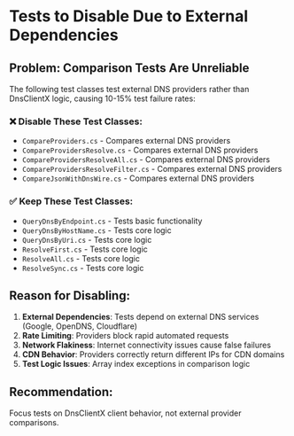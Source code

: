 # Tests to Disable Due to External Dependencies

## Problem: Comparison Tests Are Unreliable

The following test classes test external DNS providers rather than DnsClientX logic, causing 10-15% test failure rates:

### ❌ Disable These Test Classes:
- `CompareProviders.cs` - Compares external DNS providers
- `CompareProvidersResolve.cs` - Compares external DNS providers
- `CompareProvidersResolveAll.cs` - Compares external DNS providers
- `CompareProvidersResolveFilter.cs` - Compares external DNS providers
- `CompareJsonWithDnsWire.cs` - Compares external DNS providers

### ✅ Keep These Test Classes:
- `QueryDnsByEndpoint.cs` - Tests basic functionality
- `QueryDnsByHostName.cs` - Tests core logic
- `QueryDnsByUri.cs` - Tests core logic
- `ResolveFirst.cs` - Tests core logic
- `ResolveAll.cs` - Tests core logic
- `ResolveSync.cs` - Tests core logic

## Reason for Disabling:

1. **External Dependencies**: Tests depend on external DNS services (Google, OpenDNS, Cloudflare)
2. **Rate Limiting**: Providers block rapid automated requests
3. **Network Flakiness**: Internet connectivity issues cause false failures
4. **CDN Behavior**: Providers correctly return different IPs for CDN domains
5. **Test Logic Issues**: Array index exceptions in comparison logic

## Recommendation:

Focus tests on DnsClientX client behavior, not external provider comparisons.